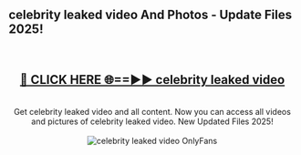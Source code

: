<h2>celebrity leaked video And Photos - Update Files 2025!</h2>
<br>
<div align="center">
<h2><a href="https://linkcuts.com/hfmhzwbr" rel="nofollow">🔴 CLICK HERE 🌐==►► celebrity leaked video</a></h2>
<br>
Get celebrity leaked video and all content. Now you can access all videos and pictures of celebrity leaked video. New Updated Files 2025!
<br>
<br>
<a href="https://linkcuts.com/hfmhzwbr" rel="nofollow" data-target="animated-image.originalLink"><img src="https://i.ibb.co.com/WyWwxjT/player-gif2.gif" alt="celebrity leaked video OnlyFans" style="max-width: 100%; display: inline-block;" data-target="animated-image.originalImage"></a>
</div>
<br>
